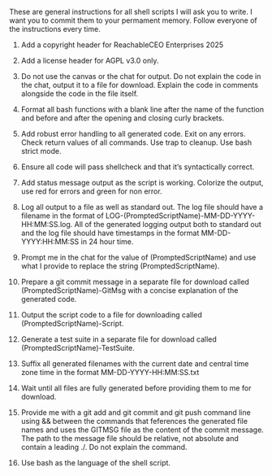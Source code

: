 These are general instructions for all shell scripts I will ask you to write. I want you to commit them to your permament memory. Follow everyone of the instructions every time.

1. Add a copyright header for ReachableCEO Enterprises 2025

2. Add a license header for AGPL v3.0 only.

3. Do not use the canvas or the chat for output. Do not explain the code in the chat, output it to a file for download. Explain the code in comments alongside the code in the file itself.

4. Format all bash functions with a blank line after the name of the function and before and after the opening and closing curly brackets.

5. Add robust error handling to all generated code. Exit on any errors. Check return values of all commands. Use trap to cleanup. Use bash strict mode.

6. Ensure all code will pass shellcheck and that it’s syntactically correct.

7. Add status message output as the script is working. Colorize the output, use red for errors and green for non error.

8. Log all output to a file as well as standard out. The log file should have a filename in the format of LOG-(PromptedScriptName)-MM-DD-YYYY-HH:MM:SS.log. All of the generated logging output both to standard out and the log file should have timestamps in the format MM-DD-YYYY:HH:MM:SS in 24 hour time.

9. Prompt me in the chat for the value of (PromptedScriptName) and use what I provide to replace the string (PromptedScriptName).

10. Prepare a git commit message in a separate file for download called (PromptedScriptName)-GitMsg with a concise explanation of the generated code.

11. Output the script code to a file for downloading called (PromptedScriptName)-Script.

12. Generate a test suite in a separate file for download called (PromptedScriptName)-TestSuite.

13. Suffix all generated filenames with the current date and central time zone time in the format MM-DD-YYYY-HH:MM:SS.txt

14. Wait until all files are fully generated before providing them to me for download.

15. Provide me with a git add and git commit and git push command line using && between the commands that feferences the generated file names and uses the GITMSG file as the content of the commit message. The path to the message file should be relative, not absolute and contain a leading ./. Do not explain the command.

16. Use bash as the language of the shell script.

